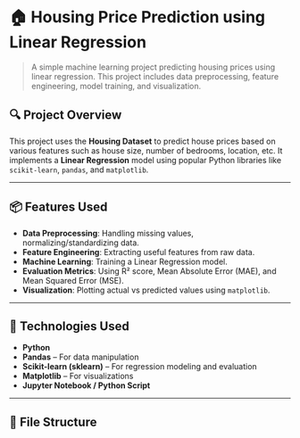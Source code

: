 # 🏠 Housing Price Prediction using Linear Regression

> A simple machine learning project predicting housing prices using linear regression. This project includes data preprocessing, feature engineering, model training, and visualization.

## 🔍 Project Overview

This project uses the **Housing Dataset** to predict house prices based on various features such as house size, number of bedrooms, location, etc. It implements a **Linear Regression** model using popular Python libraries like `scikit-learn`, `pandas`, and `matplotlib`.

---

## 📦 Features Used

- **Data Preprocessing**: Handling missing values, normalizing/standardizing data.
- **Feature Engineering**: Extracting useful features from raw data.
- **Machine Learning**: Training a Linear Regression model.
- **Evaluation Metrics**: Using R² score, Mean Absolute Error (MAE), and Mean Squared Error (MSE).
- **Visualization**: Plotting actual vs predicted values using `matplotlib`.

---

## 🧰 Technologies Used

- **Python**
- **Pandas** – For data manipulation
- **Scikit-learn (sklearn)** – For regression modeling and evaluation
- **Matplotlib** – For visualizations
- **Jupyter Notebook / Python Script**

---

## 📁 File Structure
